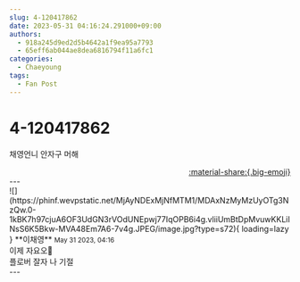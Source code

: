 ```yaml
---
slug: 4-120417862
date: 2023-05-31 04:16:24.291000+09:00
authors:
  - 918a245d9ed2d5b4642a1f9ea95a7793
  - 65eff6ab044ae8dea6816794f11a6fc1
categories:
  - Chaeyoung
tags:
  - Fan Post
---
```


# 4-120417862

<div class="post-container" markdown="1">
<div class="content-container md-sidebar__scrollwrap" markdown="1">

채영언니 안자구 머해

</div>
</div>

<div style="text-align: right;" markdown="1">
<a href="https://weverse.io/fromis9/fanpost/4-120417862" style="text-align: right;">:material-share:{.big-emoji}</a>
</div>
---

<div class="comments-container md-sidebar__scrollwrap" markdown="1">
<div class="comment" markdown="1">
<div class='id-container' markdown="1">
![](https://phinf.wevpstatic.net/MjAyNDExMjNfMTM1/MDAxNzMyMzUyOTg3NzQw.0-1kBK7h97cjuA6OF3UdGN3rVOdUNEpwj77IqOPB6i4g.vliiUmBtDpMvuwKKLiINsS6K5Bkw-MVA48Em7A6-7v4g.JPEG/image.jpg?type=s72){ loading=lazy }
**<span class="artist">이채영</span>** <small>May 31 2023, 04:16</small><br>
</div>
<div class='comment-body' markdown="1">
이제 자요오🥹<br>플로버 잘자 나 기절
</div>
</div>
</div>
---
